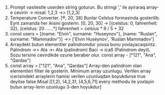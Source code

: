 1. Prompt vasitestle userden string goturun. Bu stringi ',' ile ayiraraq array-e cevirin → misal: 1,2,3 →> [1,2,3]
2. Temperature Converter. [®, 20, 38] Bunlar Celstus formasinda gosterilib. Eynt zamanda her ikisini gosterin. [0, 20, 30] -> [{celstus: 0, fahrenheit: 32}, (celstus: 20 ......*] fahrenheit = celsius * 9 / 5 + 32
3. const users = [(name: "Elvin", surname: "Huseynov"}, (name: "Ruslan", surname: "Mammadov"}] →> ['Elvin Huseynov', 'Ruslan Mammadov']
4. Arraydekt butun elementler palindromdur yoxsa bunu yoxlayacaqsintz. Palindrom →> Ata →› Ata (palindrom) Baci -> icaß (Palindrom deyil). Sozu tersine cevirdikde ozune beraber olur. const array - [°121", "Ana", "Qardas")
6. const array = ["121", "Ana", "Qardas"] Array-den palindrom olan elementleri filter ile gosterin. Minimum array uzunlugu. Vertlen array icerisindekt arraylerin hamisi verilen uzunluqdan boyukdurse true deyilse false Misal [[1,2), (4,2,31, [4,5,6,71] every methodu ile yoxlayin butun array-lerin uzunlugu 3-den hoyukdur]
